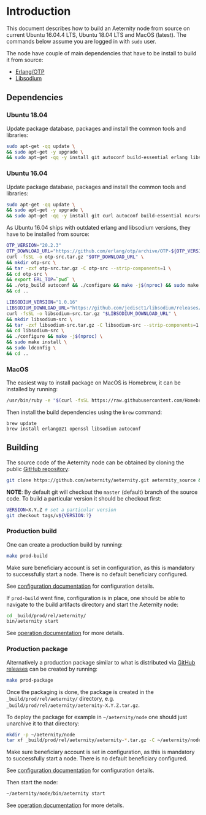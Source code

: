 # Introduction

This document describes how to build an Aeternity node from source on current Ubuntu 16.04.4 LTS, Ubuntu 18.04 LTS and MacOS (latest).
The commands below assume you are logged in with `sudo` user.

The node have couple of main dependencies that have to be install to build it from source:

- [Erlang/OTP](http://erlang.org/doc/installation_guide/INSTALL.html)
- [Libsodium](https://download.libsodium.org/doc/installation/)

## Dependencies

### Ubuntu 18.04

Update package database, packages and install the common tools and libraries:

```bash
sudo apt-get -qq update \
&& sudo apt-get -y upgrade \
&& sudo apt-get -qq -y install git autoconf build-essential erlang libsodium-dev
```

### Ubuntu 16.04

Update package database, packages and install the common tools and libraries:

```bash
sudo apt-get -qq update \
&& sudo apt-get -y upgrade \
&& sudo apt-get -qq -y install git curl autoconf build-essential ncurses-dev libssl-dev
```

As Ubuntu 16.04 ships with outdated erlang and libsodium versions, they have to be installed from source:

```bash
OTP_VERSION="20.2.3"
OTP_DOWNLOAD_URL="https://github.com/erlang/otp/archive/OTP-${OTP_VERSION}.tar.gz"
curl -fsSL -o otp-src.tar.gz "$OTP_DOWNLOAD_URL" \
&& mkdir otp-src \
&& tar -zxf otp-src.tar.gz -C otp-src --strip-components=1 \
&& cd otp-src \
&& export ERL_TOP=`pwd` \
&& ./otp_build autoconf && ./configure && make -j$(nproc) && sudo make install \
&& cd ..
```

```bash
LIBSODIUM_VERSION="1.0.16"
LIBSODIUM_DOWNLOAD_URL="https://github.com/jedisct1/libsodium/releases/download/${LIBSODIUM_VERSION}/libsodium-${LIBSODIUM_VERSION}.tar.gz"
curl -fsSL -o libsodium-src.tar.gz "$LIBSODIUM_DOWNLOAD_URL" \
&& mkdir libsodium-src \
&& tar -zxf libsodium-src.tar.gz -C libsodium-src --strip-components=1 \
&& cd libsodium-src \
&& ./configure && make -j$(nproc) \
&& sudo make install \
&& sudo ldconfig \
&& cd ..
```

### MacOS

The easiest way to install package on MacOS is Homebrew, it can be installed by running:

```bash
/usr/bin/ruby -e "$(curl -fsSL https://raw.githubusercontent.com/Homebrew/install/master/install)"
```

Then install the build dependencies using the `brew` command:
```
brew update
brew install erlang@21 openssl libsodium autoconf
```

## Building

The source code of the Aeternity node can be obtained by cloning the public [GitHub repository](https://github.com/aeternity/aeternity):

```bash
git clone https://github.com/aeternity/aeternity.git aeternity_source && cd aeternity_source
```

**NOTE**: By default git will checkout the `master` (default) branch of the source code.
To build a particular version it should be checkout first:


```bash
VERSION=X.Y.Z # set a particular version
git checkout tags/v${VERSION:?}
```


### Production build

One can create a production build by running:
```bash
make prod-build
```

Make sure beneficiary account is set in configuration, as this is mandatory to successfully start a node.
There is no default beneficiary configured.

See [configuration documentation](configuration.md) for configuration details.

If `prod-build` went fine, configuration is in place, one should be able to navigate to the build artifacts directory and start the Aeternity node:
```bash
cd _build/prod/rel/aeternity/
bin/aeternity start
```

See [operation documentation](operation.md) for more details.

### Production package

Alternatively a production package similar to what is distributed via [GitHub releases](https://github.com/aeternity/aeternity/releases) can be created by running:

```bash
make prod-package
```

Once the packaging is done, the package is created in the `_build/prod/rel/aeternity/` directory, e.g. `_build/prod/rel/aeternity/aeternity-X.Y.Z.tar.gz`.

To deploy the package for example in `~/aeternity/node` one should just unarchive it to that directory:

```bash
mkdir -p ~/aeternity/node
tar xf _build/prod/rel/aeternity/aeternity-*.tar.gz -C ~/aeternity/node
```

Make sure beneficiary account is set in configuration, as this is mandatory to successfully start a node.
There is no default beneficiary configured.

See [configuration documentation](configuration.md) for configuration details.

Then start the node:
```bash
~/aeternity/node/bin/aeternity start
```

See [operation documentation](operation.md) for more details.
